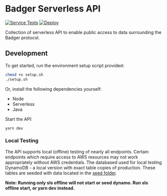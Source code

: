 # Badger Serverless API

[![Service Tests](https://github.com/Badger-Finance/badger-api/actions/workflows/test.yml/badge.svg)](https://github.com/Badger-Finance/badger-api/actions/workflows/test.yml)
[![Deploy](https://github.com/Badger-Finance/badger-api/actions/workflows/deploy.yml/badge.svg)](https://github.com/Badger-Finance/badger-api/actions/workflows/deploy.yml)

Collection of serverless API to enable public access to data surrounding the Badger protocol.

## Development

To get started, run the environment setup script provided:

```bash
chmod +x setup.sh
./setup.sh
```

Or, install the following dependencies yourself:

- Node
- Serverless
- Java

Start the API:

```
yarn dev
```

### Local Testing

The API supports local (offline) testing of nearly all endpoints.
Certain endpoints which require access to AWS resources may not work appropriately without AWS credentials.
The databased used for local testing DynamoDB - a local version with exact table copies of production.
These tables are seeded with data located in the [seed folder](./seed).

**Note:
 Running only sls offline will not start or seed dynamo. Run sls offline start, or yarn dev instead.**

